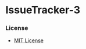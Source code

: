 # IssueTracker-3

### License

- [MIT License](https://github.com/boostcamp-2020/IssueTracker-3/blob/master/LICENSE)
